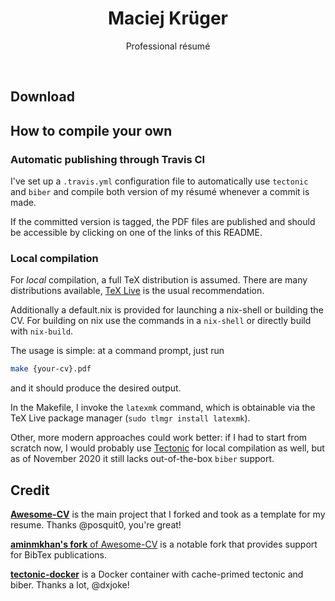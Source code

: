 <h1 align="center">
  <!--
  <a href="https://github.com/mkg20001/resume" title="Résumé Maciej Krüger">
    <img alt="MaciejKrüger" src="https://github.com/mkg20001/resume/raw/master/mug.jpg" width="200px" height="200px" />
  </a>
  <br />
  -->
  Maciej Krüger
</h1>

<p align="center">
  Professional résumé
</p>

<!--
<div align="center">
  <a href="https://travis-ci.com/github/DavideFauri/resume">
    <img alt="TravisCI" src="https://travis-ci.com/DavideFauri/resume.svg?branch=master" />
  </a><br/>
  <a href="https://github.com/DavideFauri/resume/releases/download/Nov-2020-Security/CV_Davide_Fauri-eng.pdf">
    <img alt="Résumé - Security (English)" src="https://img.shields.io/badge/CV%20Security%20🇬🇧-pdf-green.svg" />
  </a>
  <a href="https://github.com/DavideFauri/resume/releases/download/Nov-2020-Security/CV_Davide_Fauri-ita.pdf">
    <img alt="Résumé - Security (Italiano)" src="https://img.shields.io/badge/CV%20Security%20🇮🇹-pdf-green.svg" />
  </a><br/>
  <a href="https://github.com/DavideFauri/resume/releases/download/Nov-2020-Data/CV_Davide_Fauri-eng.pdf">
    <img alt="Résumé - Data (English)" src="https://img.shields.io/badge/CV%20Data%20🇬🇧-pdf-green.svg" />
  </a>
  <a href="https://github.com/DavideFauri/resume/releases/download/Nov-2020-Data/CV_Davide_Fauri-ita.pdf">
    <img alt="Résumé - Data (Italiano)" src="https://img.shields.io/badge/CV%20Data%20🇮🇹-pdf-green.svg" />
  </a>
</div>
-->

<br />


## Download

<!-- My résumé is available for both cybersecurity ([ENG](https://github.com/DavideFauri/resume/releases/download/Nov-2020-Security/CV_Davide_Fauri-eng.pdf), [ITA](https://github.com/DavideFauri/resume/releases/download/Nov-2020-Security/CV_Davide_Fauri-ita.pdf)) and data/programming ([ENG](https://github.com/DavideFauri/resume/releases/download/Nov-2020-Data/CV_Davide_Fauri-eng.pdf), [ITA](https://github.com/DavideFauri/resume/releases/download/Nov-2020-Data/CV_Davide_Fauri-ita.pdf)) positions. -->

<!-- | Page. 1 | Page. 2 | -->
<!-- |:-------:|:-------:| -->
<!-- | [![Résumé](https://github.com/DavideFauri/resume/releases/download/latest/CV_Davide_Fauri_eng-0.png)](https://github.com/DavideFauri/resume/releases/download/latest/CV_Davide_Fauri_eng.pdf) | [![Résumé](https://github.com/DavideFauri/resume/releases/download/latest/CV_Davide_Fauri_eng-1.png)](https://github.com/DavideFauri/resume/releases/download/latest/CV_Davide_Fauri_eng.pdf) | -->

## How to compile your own

### Automatic publishing through Travis CI

I've set up a `.travis.yml` configuration file to automatically use `tectonic` and `biber` and compile both version of my résumé whenever a commit is made.

If the committed version is tagged, the PDF files are published and should be accessible by clicking on one of the links of this README.

### Local compilation

For *local* compilation, a full TeX distribution is assumed. There are many distributions available, [TeX Live](tug.org/texlive) is the usual recommendation.

Additionally a default.nix is provided for launching a nix-shell or building the CV. For building on nix use the commands in a `nix-shell` or directly build with `nix-build`.

The usage is simple: at a command prompt, just run

```bash
make {your-cv}.pdf
```

and it should produce the desired output.

In the Makefile, I invoke the `latexmk` command, which is obtainable via the TeX Live package manager (`sudo tlmgr install latexmk`).

Other, more modern approaches could work better: if I had to start from scratch now, I would probably use [Tectonic](https://tectonic-typesetting.github.io) for local compilation as well, but as of November 2020 it still lacks out-of-the-box `biber` support.

## Credit

[**Awesome-CV**](https://github.com/posquit0/Awesome-CV) is the main project that I forked and took as a template for my resume. Thanks @posquit0, you're great!

[**aminmkhan's fork** of Awesome-CV](https://github.com/aminmkhan/Awesome-CV) is a notable fork that provides support for BibTex publications.

[**tectonic-docker**](https://hub.docker.com/r/dxjoke/tectonic-docker) is a Docker container with cache-primed tectonic and biber. Thanks a lot, @dxjoke!
